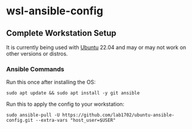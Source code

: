 # wsl-ansible-config

## Complete Workstation Setup

It is currently being used with [Ubuntu](https://ubuntu.com/) 22.04 and may or may not work on other versions or distros.

### Ansible Commands

Run this once after installing the OS:

    sudo apt update && sudo apt install -y git ansible

Run this to apply the config to your workstation:

    sudo ansible-pull -U https://github.com/lab1702/ubuntu-ansible-config.git --extra-vars "host_user=$USER"

